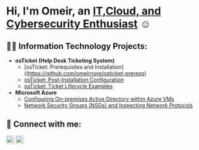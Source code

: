 <h1>Hi, I'm Omeir, an <a href="https://www.linkedin.com/in/omeir-nore/">IT,Cloud, and Cybersecurity Enthusiast</a> ☺</h1>

<h2>👨‍💻 Information Technology Projects:</h2>

- <b>osTicket (Help Desk Ticketing System)</b>
  - [osTicket: Prerequisites and Installation]((https://github.com/omeirnore/osticket-prereqs)
  - [osTicket: Post-Installation Configuration](#)
  - [osTicket: Ticket Lifecycle Examples](#)
- <b>Microsoft Azure</b>
  - [Configuring On-premises Active Directory within Azure VMs](#)
  - [Network Security Groups (NSGs) and Inspecting Network Protocols](#)

<h2>🤳 Connect with me:</h2>

[<img align="left" alt="Omeir | LinkedIn" width="22px" src="https://cdn.jsdelivr.net/npm/simple-icons@v3/icons/linkedin.svg" />][linkedin]
[<img align="left" alt="Omeir | Instagram" width="22px" src="https://cdn.jsdelivr.net/npm/simple-icons@v3/icons/instagram.svg" />][instagram]
<br />

[linkedin]: https://www.linkedin.com/in/omeir-nore/
[instagram]: https://www.instagram.com/omeirnore/
